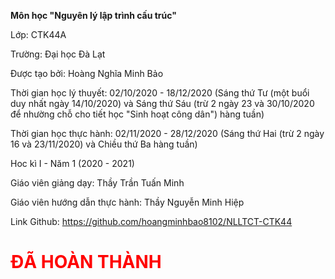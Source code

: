<strong>Môn học "Nguyên lý lập trình cấu trúc"</strong>

Lớp: CTK44A

Trường: Đại học Đà Lạt

Được tạo bởi: Hoàng Nghĩa Minh Bảo

Thời gian học lý thuyết: 02/10/2020 - 18/12/2020 (Sáng thứ Tư (một buổi duy nhất ngày 14/10/2020) và Sáng thứ Sáu  (trừ 2 ngày 23 và 30/10/2020 để nhường chỗ cho tiết học "Sinh hoạt công dân") hàng tuần)

Thời gian học thực hành: 02/11/2020 - 28/12/2020 (Sáng thứ Hai (trừ 2 ngày 16 và 23/11/2020) và Chiều thứ Ba hàng tuần)

Hoc kì I - Năm 1 (2020 - 2021)

Giáo viên giảng dạy: Thầy Trần Tuấn Minh

Giáo viên hướng dẫn thực hành: Thầy Nguyễn Minh Hiệp

Link Github: https://github.com/hoangminhbao8102/NLLTCT-CTK44

<h1 style="color:Red;">ĐÃ HOÀN THÀNH</h1>
